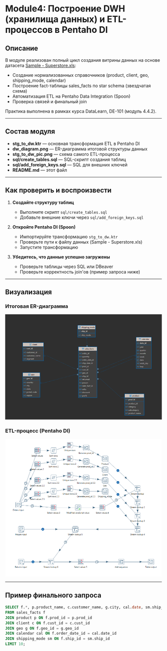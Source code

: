 # Module4: Построение DWH (хранилища данных) и ETL-процессов в Pentaho DI

## Описание
В модуле реализован полный цикл создания витрины данных на основе датасета [Sample - Superstore.xls](https://github.com/Data-Learn/data-engineering/raw/master/DE-101%20Modules/Module02/data/Sample%20-%20Superstore.xls):

- Создание нормализованных справочников (product, client, geo, shipping_mode, calendar)
- Построение fact-таблицы sales_facts по star schema (звездчатая схема)
- Автоматизация ETL на Pentaho Data Integration (Spoon)
- Проверка связей и финальный join

Практика выполнена в рамках курса DataLearn, DE-101 (модуль 4.4.2).

---

## Состав модуля

- **stg_to_dw.ktr** — основная трансформация ETL в Pentaho DI  
- **dw_diagram.png** — ER-диаграмма итоговой структуры данных  
- **stg_to_dw_pic.png** — схема самого ETL-процесса  
- **sql/create_tables.sql** — SQL-скрипт создания таблиц  
- **sql/add_foreign_keys.sql** — SQL для внешних ключей  
- **README.md** — этот файл

---

## Как проверить и воспроизвести

1. **Создайте структуру таблиц**
    - Выполните скрипт `sql/create_tables.sql`
    - Добавьте внешние ключи через `sql/add_foreign_keys.sql`

2. **Откройте Pentaho DI (Spoon)**
    - Импортируйте трансформацию `stg_to_dw.ktr`
    - Проверьте пути к файлу данных (Sample - Superstore.xls)
    - Запустите трансформацию

3. **Убедитесь, что данные успешно загружены**
    - Проверьте таблицы через SQL или DBeaver
    - Проверьте корректность join'ов (пример запроса ниже)

---

## Визуализация

### Итоговая ER-диаграмма  
![dw_diagram.png](dw_diagram.png)

### ETL-процесс (Pentaho DI)  
![stg_to_dw_pic.png](stg_to_dw_pic.png)

---

## Пример финального запроса

```sql
SELECT f.*, p.product_name, c.customer_name, g.city, cal.date, sm.ship_mode
FROM sales_facts f
JOIN product p ON f.prod_id = p.prod_id
JOIN client c ON f.cust_id = c.cust_id
JOIN geo g ON f.geo_id = g.geo_id
JOIN calendar cal ON f.order_date_id = cal.date_id
JOIN shipping_mode sm ON f.ship_id = sm.ship_id
LIMIT 10;
